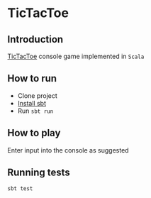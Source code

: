 # TicTacToe

## Introduction
[TicTacToe](https://en.wikipedia.org/wiki/Tic-tac-toe) console game implemented in `Scala`

## How to run
- Clone project
- [Install sbt](https://www.scala-sbt.org/1.x/docs/Setup.html)
- Run `sbt run`

## How to play
Enter input into the console as suggested

## Running tests
```shell
sbt test
```